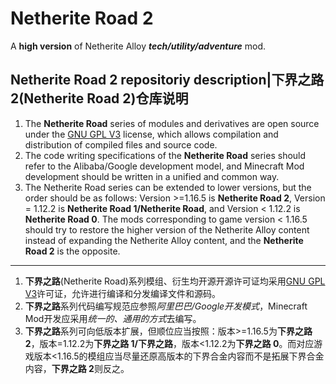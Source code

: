 # Netherite Road 2

<div align ="ceter">

A **high version** of Netherite Alloy ***tech/utility/adventure*** mod.
 
Netherite Road 2 repositoriy description|下界之路2(Netherite Road 2)仓库说明
----

1. The **Netherite Road** series of modules and derivatives are open source under the [GNU GPL V3](https://github.com/MCPrinciple/NetheriteRoad-2/blob/main/LICENSE) license, which allows compilation and distribution of compiled files and source code.  
2. The code writing specifications of the **Netherite Road** series should refer to the Alibaba/Google development model, and Minecraft Mod development should be written in a unified and common way.  
3. The Netherite Road series can be extended to lower versions, but the order should be as follows: Version >=1.16.5 is **Netherite Road 2**, Version = 1.12.2 is **Netherite Road 1/Netherite Road**, and Version < 1.12.2 is **Netherite Road 0**. The mods corresponding to game version < 1.16.5 should try to restore the higher version of the Netherite Alloy content instead of expanding the Netherite Alloy content, and the **Netherite Road 2** is the opposite.  

----

1. **下界之路**(Netherite Road)系列模组、衍生均开源开源许可证均采用[GNU GPL V3](https://github.com/MCPrinciple/NetheriteRoad-2/blob/main/LICENSE)许可证，允许进行编译和分发编译文件和源码。  
2. **下界之路**系列代码编写规范应参照*阿里巴巴/Google开发模式*，Minecraft Mod开发应采用*统一的、通用的方式*去编写。  
3. **下界之路**系列可向低版本扩展，但顺位应当按照：版本>=1.16.5为**下界之路 2**，版本=1.12.2为**下界之路 1/下界之路**，版本<1.12.2为**下界之路 0**。而对应游戏版本<1.16.5的模组应当尽量还原高版本的下界合金内容而不是拓展下界合金内容，**下界之路 2**则反之。  
